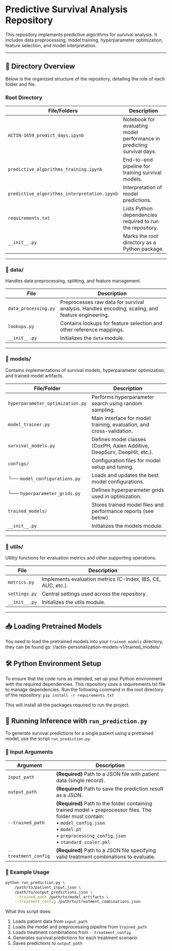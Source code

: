 # Predictive Survival Analysis Repository

This repository implements predictive algorithms for survival analysis. It includes data preprocessing, model training, hyperparameter optimization, feature selection, and model interpretation.

---

## 📁 **Directory Overview**

Below is the organized structure of the repository, detailing the role of each folder and file.

### **Root Directory**

| File/Folders                             | Description                                                                 |
|------------------------------------------|-----------------------------------------------------------------------------|
| `ACTIN-1659_predict_days.ipynb`          | Notebook for evaluating model performance in predicting survival days.     |
| `predictive_algorithms_training.ipynb`   | End-to-end pipeline for training survival models.                         |
| `predictive_algorithms_interpretation.ipynb` |  Interpretation of model predictions.                        |
| `requirements.txt`                       | Lists Python dependencies required to run the repository.                  |
| `__init__.py`                            | Marks the root directory as a Python package.                              |

---

### 📁 **data/**

Handles data preprocessing, splitting, and feature management.

| File                 | Description                                                                                      |
|----------------------|--------------------------------------------------------------------------------------------------|
| `data_processing.py` | Preprocesses raw data for survival analysis. Handles encoding, scaling, and feature engineering. |
| `lookups.py`         | Contains lookups for feature selection and other reference mappings.                             |
| `__init__.py`        | Initializes the `data` module.                                                                   |

---

### 📁 **models/**

Contains implementations of survival models, hyperparameter optimization, and trained model artifacts.

| File/Folder                          | Description                                                                 |
|--------------------------------------|-----------------------------------------------------------------------------|
| `hyperparameter_optimization.py`     | Performs hyperparameter search using random sampling.                       |
| `model_trainer.py`                   | Main interface for model training, evaluation, and cross-validation.        |
| `survival_models.py`                 | Defines model classes (CoxPH, Aalen Additive, DeepSurv, DeepHit, etc.).     |
| `configs/`                           | Configuration files for model setup and tuning.                             |
| └── `model_configurations.py`        | Loads and updates the best model configurations.                            |
| └── `hyperparameter_grids.py`        | Defines hyperparameter grids used in optimization.                          |
| `trained_models/`                    | Stores trained model files and performance reports (see below).             |
| `__init__.py`                        | Initializes the models module.

---

### 📁 **utils/**

Utility functions for evaluation metrics and other supporting operations.

| File          | Description                                                                 |
|---------------|-----------------------------------------------------------------------------|
| `metrics.py`  | Implements evaluation metrics (C-Index, IBS, CE, AUC, etc.).               |
| `settings.py` | Central settings used across the repository.                              |
| `__init__.py` | Initializes the utils module.  

---

## 📥 **Loading Pretrained Models**

You need to load the pretrained models into your `trained_models` directory, they can be found gs:
//actin-personalization-models-v1/trained_models/

## 🛠 Python Environment Setup

To ensure that the code runs as intended, set up your Python environment with the required dependencies. This repository uses a requirements.txt file to manage dependencies. Run the following command in the root directory of the repository:
`pip install -r requirements.txt`

This will install all the packages required to run the project.


## 🏃 Running Inference with `run_prediction.py`

To generate survival predictions for a single patient using a pretrained model, use the script `run_prediction.py`.

### 🧾 Input Arguments

| Argument             | Description                                                                                          |
|----------------------|------------------------------------------------------------------------------------------------------|
| `input_path`         | **(Required)** Path to a JSON file with patient data (single record).                                |
| `output_path`        | **(Required)** Path to save the prediction result as a JSON.                                         |
| `--trained_path`     | **(Required)** Path to the folder containing trained model + preprocessor files. The folder must contain:<br>• `model_config.json`<br>• `model.pt`<br>• `preprocessing_config.json`<br>• `standard_scaler.pkl` |
| `--treatment_config` | **(Required)** Path to a JSON file specifying valid treatment combinations to evaluate.              |

### 🧪 Example Usage

```bash
python run_prediction.py \
    /path/to/patient_input.json \
    /path/to/output_predictions.json \
    --trained_path /path/to/model_artifacts \
    --treatment_config /path/to/treatment_combinations.json
```

What this script does:
1. Loads patient data from `input_path`
2. Loads the model and preprocessing pipeline from `trained_path`
3. Loads treatment combinations from `--treatment_config`
4. Generates survival predictions for each treatment scenario
5. Saves predictions to `output_path`
   





